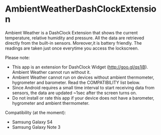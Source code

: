 AmbientWeatherDashClockExtension
================================

Ambient Weather is a DashClock Extension that shows the current temperature, relative humidity and pressure. All the data are retrieved directly from the built-in sensors.
Moreover,it is battery friendly. The readings are taken just once everytime you access the lockscreen.

Please note:
* This app is an extension for DashClock Widget (http://goo.gl/qs1jB). Ambient Weather cannot run without it.
* Ambient Weather cannot run on devices without ambient thermometer, hygrometer and barometer. Read the COMPATIBILITY list below.
* Since Android requires a small time interval to start receiving data from sensors, the data are updated ~1sec after the screen turns on.
* Do not install or rate this app if your device does not have a barometer, hygrometer and ambient thermometer.

Compatibility (at the moment):
- Samsung Galaxy S4
- Samsung Galaxy Note 3
